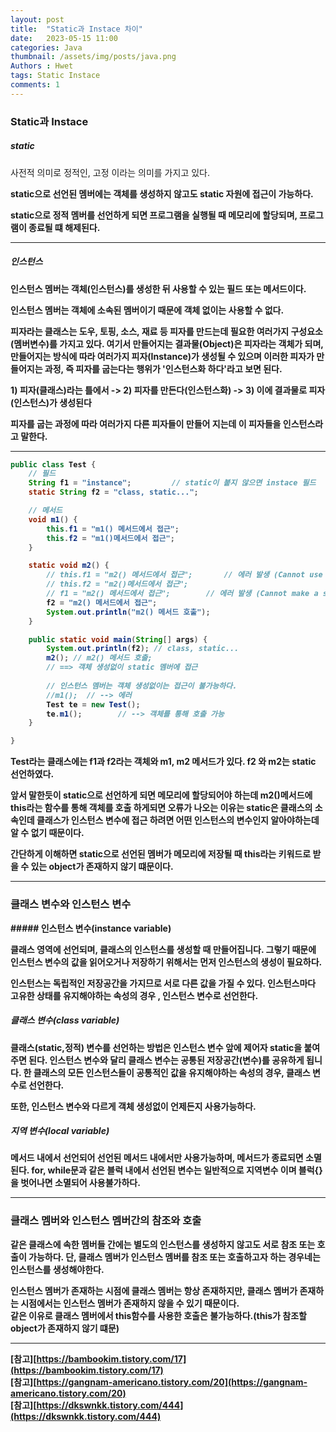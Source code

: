 ```yaml
---
layout: post
title:  "Static과 Instace 차이"
date:   2023-05-15 11:00
categories: Java
thumbnail: /assets/img/posts/java.png
Authors : Hwet
tags: Static Instace
comments: 1
---
```


<h3>Static과 Instace</h3>
<h5>static</h5>
<p>사전적 의미로 정적인, 고정 이라는 의미를 가지고 있다.</p>
<p><strong>static으로 선언된 멤버에는 객체를 생성하지 않고도 static 자원에 접근이 가능<strong></strong>하다.</p>
<p>static으로 정적 멤버를 선언하게 되면 프로그램을 실행될 때 메모리에 할당되며, 프로그램이 종료될 떄 해제된다.</p> 

-------------------
<h5>인스턴스</h5>
<p>인스턴스 멤버는 객체(인스턴스)를 생성한 뒤 사용할 수 있는 필드 또는 메서드이다.</p>
<p><strong>인스턴스 멤버는 객체에 소속된 멤버이기 때문에 객체 없이는 사용할 수 없다. <strong></strong></p>
<p>피자라는 클래스는 도우, 토핑, 소스, 재료 등 피자를 만드는데 필요한 여러가지 구성요소(멤버변수)를 가지고 있다.
여기서 만들어지는 결과물(Object)은 피자라는 객체가 되며, 만들어지는 방식에 따라 여러가지 피자(Instance)가 생성될 수 있으며
이러한 피자가 만들어지는 과정, 즉 피자를 굽는다는 행위가 '인스턴스화 하다'라고 보면 된다.</p>
<p></p>1) 피자(클래스)라는 틀에서 -> 2) 피자를 만든다(인스턴스화) -> 3) 이에 결과물로 피자(인스턴스)가 생성된다</p>
<p>피자를 굽는 과정에 따라 여러가지 다른 피자들이 만들어 지는데 이 피자들을 인스턴스라고 말한다.</p>

-------------------------

```java
public class Test {
    // 필드 
    String f1 = "instance";			// static이 붙지 않으면 instace 필드 
    static String f2 = "class, static...";

    // 메서드
    void m1() {
        this.f1 = "m1() 메서드에서 접근";
        this.f2 = "m1()메서드에서 접근";
    }

    static void m2() {
        // this.f1 = "m2() 메서드에서 접근";		// 에러 발생 (Cannot use this in a static context)
        // this.f2 = "m2()메서드에서 접근";
        // f1 = "m2() 메서드에서 접근";		// 에러 발생 (Cannot make a static reference to the non-static field)
        f2 = "m2() 메서드에서 접근";
        System.out.println("m2() 메서드 호출");
    }

    public static void main(String[] args) {
        System.out.println(f2); // class, static...
        m2(); // m2() 메서드 호출;
        // ==> 객체 생성없이 static 멤버에 접근
        
        // 인스턴스 멤버는 객체 생성없이는 접근이 불가능하다.
        //m1();  // --> 에러
        Test te = new Test();
        te.m1();        // --> 객체를 통해 호출 가능
    }

}
```

<p>Test라는 클래스에는 f1과 f2라는 객체와 m1, m2 메서드가 있다. f2 와 m2는 static 선언하였다. </p>
<p>앞서 말한듯이 static으로 선언하게 되면 메모리에 할당되어야 하는데 m2()메서드에 this라는 함수를 통해 객체를 호출 하게되면 오류가 나오는 이유는 
static은 클래스의 소속인데 클래스가 인스턴스 변수에 접근 하려면 어떤 인스턴스의 변수인지 알아야하는데 알 수 없기 때문이다.</p>
<p>간단하게 이해하면 static으로 선언된 멤버가 메모리에 저장될 때 this라는 키워드로 받을 수 있는 object가 존재하지 않기 떄문이다. </p>

----------------------------

<h3>클래스 변수와 인스턴스 변수</h3>
##### 인스턴스 변수(instance variable)
<p>클래스 영역에 선언되며, 클래스의 인스턴스를 생성할 때 만들어집니다. 그렇기 때문에 인스턴스 변수의 값을 읽어오거나 저장하기 위해서는 먼저 인스턴스의 생성이 필요하다.</p>
<p><strong>인스턴스는 독립적인 저장공간을 가지므로 서로 다른 값을 가질 수 있다.</strong> 인스턴스마다 고유한 상태를 유지해야하는 속성의 경우 , 인스턴스 변수로 선언한다.</p>

##### 클래스 변수(class variable)
<p>클래스(static,정적) 변수를 선언하는 방법은 인스턴스 변수 앞에 제어자 static을 붙여주면 된다.
<strong>인스턴스 변수와 달리 클래스 변수는 공통된 저장공간(변수)를 공유</strong>하게 됩니다. 
한 클래스의 모든 인스턴스들이 공통적인 값을 유지해야하는 속성의 경우, 클래스 변수로 선언한다.</p>
<p>또한, 인스턴스 변수와 다르게 객체 생성없이 언제든지 사용가능하다.</p>

##### 지역 변수(local variable)
<p>메서드 내에서 선언되어 선언된 메서드 내에서만 사용가능하며, 메서드가 종료되면 소멸된다. for, while문과 같은 블럭 내에서 선언된 변수는 일반적으로 지역변수 이며 <strong>블럭{}을 벗어나면 소멸되어 사용불가하다.</strong></p>

-------------------------
### 클래스 멤버와 인스턴스 멤버간의 참조와 호출
<p>같은 클래스에 속한 멤버들 간에는 별도의 인스턴스를 생성하지 않고도 서로 참조 또는 호출이 가능하다. 단, 클래스 멤버가 인스턴스 멤버를 참조 또는 호출하고자 하는 경우네는 인스턴스를 생성해야한다.</p>
<p>인스턴스 멤버가 존재하는 시점에 클래스 멤버는 항상 존재하지만, 클래스 멤버가 존재하는 시점에서는 인스턴스 멤버가 존재하지 않을 수 있기 때문이다. <br>
같은 이유로 클래스 멤버에서 this함수를 사용한 호출은 불가능하다.(this가 참조할 object가 존재하지 않기 떄문)</p>




---------------------


[참고][https://bambookim.tistory.com/17](https://bambookim.tistory.com/17) <br>
[참고][https://gangnam-americano.tistory.com/20](https://gangnam-americano.tistory.com/20)  <br>
[참고][https://dkswnkk.tistory.com/444](https://dkswnkk.tistory.com/444) 